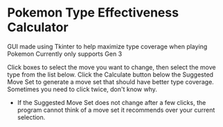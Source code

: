 # Pokemon Type Effectiveness Calculator
GUI made using Tkinter to help maximize type coverage when playing Pokemon
Currently only supports Gen 3

Click boxes to select the move you want to change, then select the move type from the list below.
Click the Calculate button below the Suggested Move Set to generate a move set that should have better type coverage. Sometimes you need to click twice, don't know why.
  - If the Suggested Move Set does not change after a few clicks, the program cannot think of a move set it recommends over your current selection.
